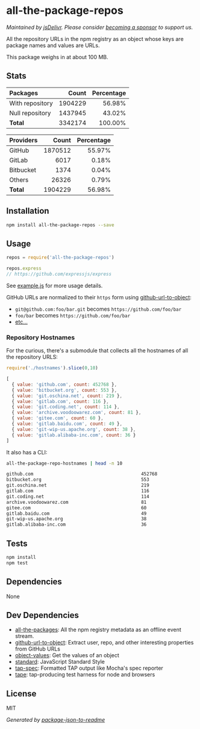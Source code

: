 # all-the-package-repos

*Maintained by [jsDelivr](https://github.com/jsdelivr). Please consider [becoming a sponsor](https://github.com/sponsors/jsdelivr) to support us.*

All the repository URLs in the npm registry as an object whose keys are package names and values are URLs.

This package weighs in at about 100 MB.

## Stats

<!-- stats -->
Packages | Count | Percentage
:------- | -----:| ----------:
With repository | 1904229 | 56.98%
Null repository | 1437945 | 43.02%
**Total** | 3342174 | 100.00%

Providers | Count | Percentage
:-------- | -----:| ----------:
GitHub | 1870512 | 55.97%
GitLab | 6017 | 0.18%
Bitbucket | 1374 | 0.04%
Others | 26326 | 0.79%
**Total** | 1904229 | 56.98%
<!-- /stats -->

## Installation

```sh
npm install all-the-package-repos --save
```

## Usage

```js
repos = require('all-the-package-repos')

repos.express
// https://github.com/expressjs/express
```

See [example.js](example.js) for more usage details.

GitHub URLs are normalized to their `https` form using
[github-url-to-object](http://ghub.io/github-url-to-object):

- `git@github.com:foo/bar.git` becomes `https://github.com/foo/bar`
- `foo/bar` becomes `https://github.com/foo/bar`
- [etc...](http://ghub.io/github-url-to-object)

### Repository Hostnames

For the curious, there's a submodule that collects all the hostnames of all the
repository URLS:

```js
require('./hostnames').slice(0,10)

[ 
  { value: 'github.com', count: 452768 },
  { value: 'bitbucket.org', count: 553 },
  { value: 'git.oschina.net', count: 219 },
  { value: 'gitlab.com', count: 116 },
  { value: 'git.coding.net', count: 114 },
  { value: 'archive.voodoowarez.com', count: 81 },
  { value: 'gitee.com', count: 60 },
  { value: 'gitlab.baidu.com', count: 49 },
  { value: 'git-wip-us.apache.org', count: 38 },
  { value: 'gitlab.alibaba-inc.com', count: 36 }
]
```

It also has a CLI:

```sh
all-the-package-repo-hostnames | head -n 10

github.com                                        452768
bitbucket.org                                     553
git.oschina.net                                   219
gitlab.com                                        116
git.coding.net                                    114
archive.voodoowarez.com                           81
gitee.com                                         60
gitlab.baidu.com                                  49
git-wip-us.apache.org                             38
gitlab.alibaba-inc.com                            36
```

## Tests

```sh
npm install
npm test
```

## Dependencies

None

## Dev Dependencies

- [all-the-packages](https://github.com/zeke/all-the-packages): All the npm registry metadata as an offline event stream.
- [github-url-to-object](https://github.com/zeke/github-url-to-object): Extract user, repo, and other interesting properties from GitHub URLs
- [object-values](https://github.com/sindresorhus/object-values): Get the values of an object
- [standard](https://github.com/feross/standard): JavaScript Standard Style
- [tap-spec](https://github.com/scottcorgan/tap-spec): Formatted TAP output like Mocha&#39;s spec reporter
- [tape](https://github.com/substack/tape): tap-producing test harness for node and browsers


## License

MIT

_Generated by [package-json-to-readme](https://github.com/zeke/package-json-to-readme)_
